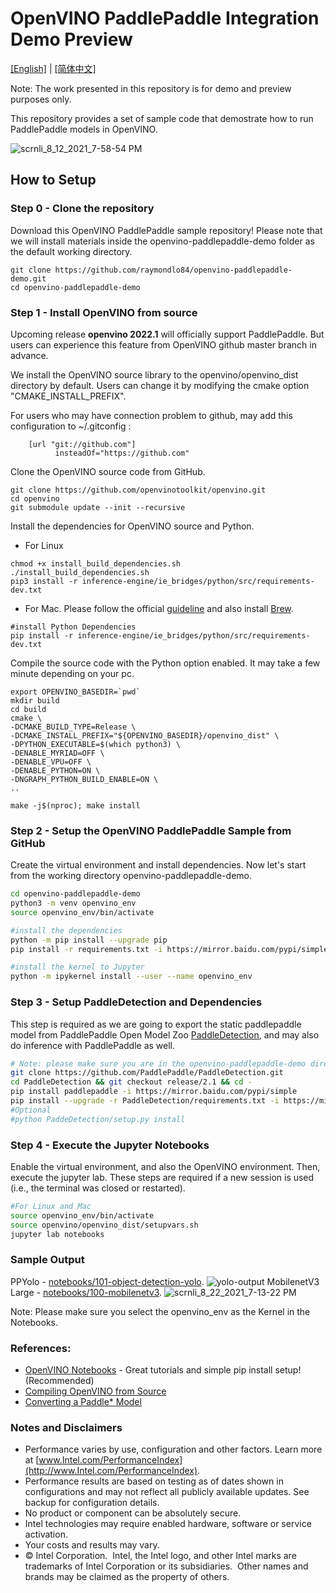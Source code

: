 # OpenVINO PaddlePaddle Integration Demo Preview

[[English]](README.md) | [[简体中文]](README_CN.md)

Note: The work presented in this repository is for demo and preview purposes only. 

This repository provides a set of sample code that demostrate how to run PaddlePaddle models in OpenVINO. 

![scrnli_8_12_2021_7-58-54 PM](https://user-images.githubusercontent.com/1720147/129298808-b084d7fb-9585-404b-95f9-c4346c21da6b.png)

## How to Setup

### Step 0 - Clone the repository 

Download this OpenVINO PaddlePaddle sample repository! Please note that we will install materials inside the openvino-paddlepaddle-demo folder as the default working directory.  
```
git clone https://github.com/raymondlo84/openvino-paddlepaddle-demo.git
cd openvino-paddlepaddle-demo
```

### Step 1 - Install OpenVINO from source
Upcoming release **openvino 2022.1** will officially support PaddlePaddle. But users can experience this feature from OpenVINO github master branch in advance.

We install the OpenVINO source library to the openvino/openvino_dist directory by default.  Users can change it by modifying the cmake option "CMAKE_INSTALL_PREFIX".

For users who may have connection problem to github, may add this configuration to ~/.gitconfig :
```
    [url "git://github.com"]
	      insteadOf="https://github.com"
```

Clone the OpenVINO source code from GitHub.
```
git clone https://github.com/openvinotoolkit/openvino.git
cd openvino
git submodule update --init --recursive
```

Install the dependencies for OpenVINO source and Python.
- For Linux
```
chmod +x install_build_dependencies.sh
./install_build_dependencies.sh
pip3 install -r inference-engine/ie_bridges/python/src/requirements-dev.txt
```

- For Mac. Please follow the official [guideline](https://github.com/openvinotoolkit/openvino/wiki/BuildingForMacOS) and also install [Brew](https://brew.sh/). 
```
#install Python Dependencies
pip install -r inference-engine/ie_bridges/python/src/requirements-dev.txt
```

Compile the source code with the Python option enabled. It may take a few minute depending on your pc.

```
export OPENVINO_BASEDIR=`pwd`
mkdir build
cd build
cmake \
-DCMAKE_BUILD_TYPE=Release \
-DCMAKE_INSTALL_PREFIX="${OPENVINO_BASEDIR}/openvino_dist" \
-DPYTHON_EXECUTABLE=$(which python3) \
-DENABLE_MYRIAD=OFF \
-DENABLE_VPU=OFF \
-DENABLE_PYTHON=ON \
-DNGRAPH_PYTHON_BUILD_ENABLE=ON \
..

make -j$(nproc); make install
```

### Step 2 - Setup the OpenVINO PaddlePaddle Sample from GitHub
Create the virtual environment and install dependencies. Now let's start from the working directory openvino-paddlepaddle-demo. 

```sh
cd openvino-paddlepaddle-demo
python3 -m venv openvino_env
source openvino_env/bin/activate

#install the dependencies
python -m pip install --upgrade pip
pip install -r requirements.txt -i https://mirror.baidu.com/pypi/simple

#install the kernel to Jupyter
python -m ipykernel install --user --name openvino_env
```

### Step 3 - Setup PaddleDetection and Dependencies
This step is required as we are going to export the static paddlepaddle model  from PaddlePaddle Open Model Zoo [PaddleDetection]( https://github.com/PaddlePaddle/PaddleDetection.git), and may also do inference with PaddlePaddle as well.

```sh
# Note: please make sure you are in the openvino-paddlepaddle-demo directory.
git clone https://github.com/PaddlePaddle/PaddleDetection.git
cd PaddleDetection && git checkout release/2.1 && cd - 
pip install paddlepaddle -i https://mirror.baidu.com/pypi/simple
pip install --upgrade -r PaddleDetection/requirements.txt -i https://mirror.baidu.com/pypi/simple
#Optional
#python PaddeDetection/setup.py install
```

### Step 4 - Execute the Jupyter Notebooks
Enable the virtual environment, and also the OpenVINO environment. Then, execute the jupyter lab.  These steps are required if a new session is used (i.e., the terminal was closed or restarted).

```sh 
#For Linux and Mac
source openvino_env/bin/activate
source openvino/openvino_dist/setupvars.sh
jupyter lab notebooks
```

### Sample Output
PPYolo - [notebooks/101-object-detection-yolo](notebooks/101-object-detection-yolo). 
![yolo-output](https://user-images.githubusercontent.com/1720147/130380687-0de42836-c959-4d86-908c-9034e0eda90a.png)
MobilenetV3 Large - [notebooks/100-mobilenetv3](notebooks/100-mobilenetv3).
![scrnli_8_22_2021_7-13-22 PM](https://user-images.githubusercontent.com/1720147/130380796-2a6084df-3753-4642-b5ff-32ba491bc944.png)


Note: Please make sure you select the openvino_env as the Kernel in the Notebooks.

### References:
- [OpenVINO Notebooks](https://github.com/openvinotoolkit/openvino_notebooks) - Great tutorials and simple pip install setup! (Recommended) 
- [Compiling OpenVINO from Source](https://github.com/openvinotoolkit/openvino/wiki/BuildingCode)
- [Converting a Paddle* Model]( https://github.com/openvinotoolkit/openvino/blob/35e6c51fc0871bade7a2c039a19d8f5af9a5ea9e/docs/MO_DG/prepare_model/convert_model/Convert_Model_From_Paddle.md)

### Notes and Disclaimers
* Performance varies by use, configuration and other factors. Learn more at [www.Intel.com/PerformanceIndex](http://www.Intel.com/PerformanceIndex).
* Performance results are based on testing as of dates shown in configurations and may not reflect all publicly available updates.  See backup for configuration details.  
* No product or component can be absolutely secure. 
* Intel technologies may require enabled hardware, software or service activation.
* Your costs and results may vary. 
* © Intel Corporation.  Intel, the Intel logo, and other Intel marks are trademarks of Intel Corporation or its subsidiaries.  Other names and brands may be claimed as the property of others. 
